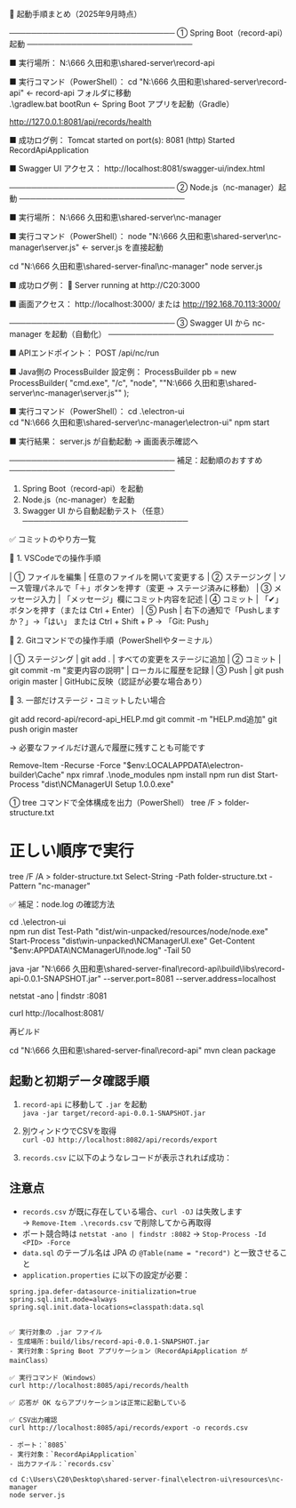 📄 起動手順まとめ（2025年9月時点）


──────────────────────────────
① Spring Boot（record-api）起動
──────────────────────────────

■ 実行場所：
N:\666 久田和恵\shared-server\record-api

■ 実行コマンド（PowerShell）：
cd "N:\666 久田和恵\shared-server\record-api"   ← record-api フォルダに移動  
.\gradlew.bat bootRun                             ← Spring Boot アプリを起動（Gradle）

http://127.0.0.1:8081/api/records/health

■ 成功ログ例：
Tomcat started on port(s): 8081 (http)
Started RecordApiApplication

■ Swagger UI アクセス：
http://localhost:8081/swagger-ui/index.html


──────────────────────────────
② Node.js（nc-manager）起動
──────────────────────────────

■ 実行場所：
N:\666 久田和恵\shared-server\nc-manager

■ 実行コマンド（PowerShell）：
node "N:\666 久田和恵\shared-server\nc-manager\server.js"   ← server.js を直接起動

cd "N:\666 久田和恵\shared-server-final\nc-manager"
node server.js

■ 成功ログ例：
📡 Server running at http://C20:3000

■ 画面アクセス：
http://localhost:3000/
または
http://192.168.70.113:3000/


──────────────────────────────
③ Swagger UI から nc-manager を起動（自動化）
──────────────────────────────

■ APIエンドポイント：
POST /api/nc/run

■ Java側の ProcessBuilder 設定例：
ProcessBuilder pb = new ProcessBuilder(
    "cmd.exe", "/c",
    "node", "\"N:\\666 久田和恵\\shared-server\\nc-manager\\server.js\""
);

■ 実行コマンド（PowerShell）：
cd .\electron-ui\
cd "N:\666 久田和恵\shared-server\nc-manager\electron-ui"
npm start

■ 実行結果：
server.js が自動起動 → 画面表示確認へ


──────────────────────────────
補足：起動順のおすすめ
──────────────────────────────

1. Spring Boot（record-api）を起動
2. Node.js（nc-manager）を起動
3. Swagger UI から自動起動テスト（任意）
──────────────────────────────

✅ コミットのやり方一覧

🔹 1. VSCodeでの操作手順

| ① ファイルを編集 | 任意のファイルを開いて変更する
| ② ステージング | ソース管理パネルで「＋」ボタンを押す（変更 → ステージ済みに移動）
| ③ メッセージ入力 | 「メッセージ」欄にコミット内容を記述
| ④ コミット | 「✔」ボタンを押す（または Ctrl + Enter）
| ⑤ Push | 右下の通知で「Pushしますか？」→「はい」 または Ctrl + Shift + P → 「Git: Push」

🔹 2. Gitコマンドでの操作手順（PowerShellやターミナル）

| ① ステージング | git add . | すべての変更をステージに追加
| ② コミット | git commit -m "変更内容の説明" | ローカルに履歴を記録
| ③ Push | git push origin master | GitHubに反映（認証が必要な場合あり）

🔹 3. 一部だけステージ・コミットしたい場合

git add record-api/record-api_HELP.md
git commit -m "HELP.md追加"
git push origin master

→ 必要なファイルだけ選んで履歴に残すことも可能です


Remove-Item -Recurse -Force "$env:LOCALAPPDATA\electron-builder\Cache"
npx rimraf .\node_modules
npm install
npm run dist
Start-Process "dist\NCManagerUI Setup 1.0.0.exe"


① tree コマンドで全体構成を出力（PowerShell）
tree /F > folder-structure.txt

# 正しい順序で実行
tree /F /A > folder-structure.txt
Select-String -Path folder-structure.txt -Pattern "nc-manager"

✅ 補足：node.log の確認方法

cd .\electron-ui\
npm run dist
Test-Path "dist/win-unpacked/resources/node/node.exe"
Start-Process "dist\win-unpacked\NCManagerUI.exe"
Get-Content "$env:APPDATA\NCManagerUI\node.log" -Tail 50


java -jar "N:\666 久田和恵\shared-server-final\record-api\build\libs\record-api-0.0.1-SNAPSHOT.jar" --server.port=8081 --server.address=localhost

netstat -ano | findstr :8081

curl http://localhost:8081/

再ビルド

cd "N:\666 久田和恵\shared-server-final\record-api"
mvn clean package

## 起動と初期データ確認手順

1. `record-api` に移動して `.jar` を起動  
   `java -jar target/record-api-0.0.1-SNAPSHOT.jar`

2. 別ウィンドウでCSVを取得  
   `curl -OJ http://localhost:8082/api/records/export`

3. `records.csv` に以下のようなレコードが表示されれば成功：


## 注意点

- `records.csv` が既に存在している場合、`curl -OJ` は失敗します  
→ `Remove-Item .\records.csv` で削除してから再取得  
- ポート競合時は `netstat -ano | findstr :8082` → `Stop-Process -Id <PID> -Force`
- `data.sql` のテーブル名は JPA の `@Table(name = "record")` と一致させること
- `application.properties` に以下の設定が必要：

```properties
spring.jpa.defer-datasource-initialization=true
spring.sql.init.mode=always
spring.sql.init.data-locations=classpath:data.sql


✅ 実行対象の .jar ファイル
- 生成場所：build/libs/record-api-0.0.1-SNAPSHOT.jar
- 実行対象：Spring Boot アプリケーション（RecordApiApplication が mainClass）

✅ 実行コマンド（Windows）
curl http://localhost:8085/api/records/health

✅ 応答が OK ならアプリケーションは正常に起動している

✅ CSV出力確認
curl http://localhost:8085/api/records/export -o records.csv

- ポート：`8085`
- 実行対象：`RecordApiApplication`
- 出力ファイル：`records.csv`

cd C:\Users\C20\Desktop\shared-server-final\electron-ui\resources\nc-manager
node server.js